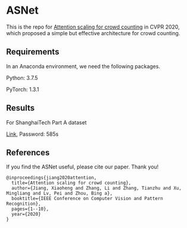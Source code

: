 # ASNet

This is the repo for [Attention scaling for crowd counting](http://cvpr2020.thecvf.com/) in CVPR 2020, which proposed a simple but effective architecture for crowd counting.

## Requirements

In an Anaconda environment, we need the following packages.

Python: 3.7.5

PyTorch: 1.3.1

## Results

For ShanghaiTech Part A dataset

[Link](https://pan.baidu.com/s/1jQgBsDy90UfzlLafXgTcXQ), Password: 585s

## References

If you find the ASNet useful, please cite our paper. Thank you!

```
@inproceedings{jiang2020attention,
  title={Attention scaling for crowd counting},
  author={Jiang, Xiaoheng and Zhang, Li and Zhang, Tianzhu and Xu, Mingliang and Lv, Pei and Zhou, Bing a},
  booktitle={IEEE Conference on Computer Vision and Pattern Recognition},
  pages={1--10},
  year={2020}
}
```
